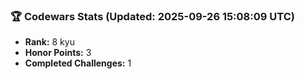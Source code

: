 ### 🏆 Codewars Stats (Updated: 2025-09-26 15:08:09 UTC)

- **Rank:** 8 kyu
- **Honor Points:** 3
- **Completed Challenges:** 1
